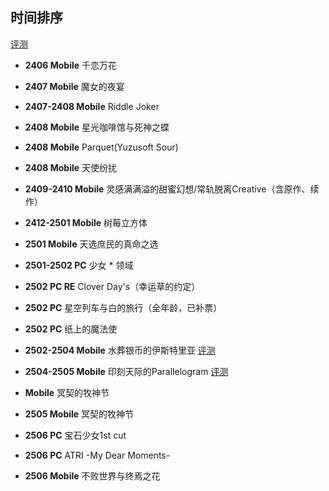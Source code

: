 ## 时间排序
[评测](https://github.com/FSF0912/GalgamePlay/wiki)

- **2406 Mobile** 千恋万花
- **2407 Mobile** 魔女的夜宴
- **2407-2408 Mobile** Riddle Joker
- **2408 Mobile** 星光咖啡馆与死神之蝶
- **2408 Mobile** Parquet(Yuzusoft Sour)
- **2408 Mobile** 天使纷扰

- **2409-2410 Mobile** 灵感满满溢的甜蜜幻想/常轨脱离Creative（含原作、续作）
- **2412-2501 Mobile** 树莓立方体
- **2501 Mobile** 天选庶民的真命之选

- **2501-2502 PC** 少女 * 领域
- **2502 PC RE** Clover Day's（幸运草的约定）
- **2502 PC** 星空列车与白的旅行（全年龄，已补票）

- **2502 PC** 纸上的魔法使
- **2502-2504 Mobile** 水葬银币的伊斯特里亚 [评测](https://github.com/FSF0912/GalgamePlay/wiki/UGUISU-KAGURA#%E6%B0%B4%E8%91%AC%E9%93%B6%E8%B4%A7%E7%9A%84%E4%BC%8A%E6%96%AF%E7%89%B9%E9%87%8C%E4%BA%9A)
- **2504-2505 Mobile** 印刻天际的Parallelogram [评测](https://github.com/FSF0912/GalgamePlay/wiki/UGUISU-KAGURA#%E5%8D%B0%E5%88%BB%E5%A4%A9%E9%99%85%E7%9A%84parallelogram)
- **Mobile** 冥契的牧神节
- **2505 Mobile** 冥契的牧神节
- **2506 PC** 宝石少女1st cut
- **2506 PC** ATRI -My Dear Moments-
- **2506 Mobile** 不败世界与终焉之花
